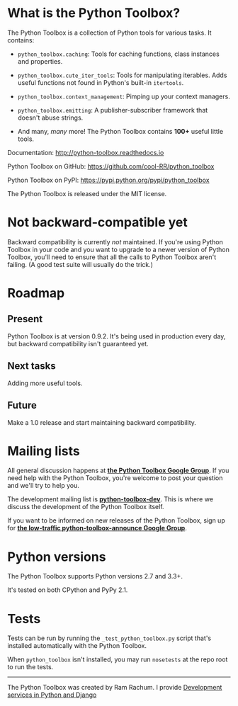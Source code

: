 # What is the Python Toolbox? #

The Python Toolbox is a collection of Python tools for various tasks. It
contains:

 - `python_toolbox.caching`: Tools for caching functions, class instances and
   properties.
 
 - `python_toolbox.cute_iter_tools`: Tools for manipulating iterables. Adds
   useful functions not found in Python's built-in `itertools`.
 
 - `python_toolbox.context_management`: Pimping up your context managers.
 
 - `python_toolbox.emitting`: A publisher-subscriber framework that doesn't
   abuse strings.
   
 - And many, *many* more! The Python Toolbox contains **100+** useful little
   tools.

Documentation: http://python-toolbox.readthedocs.io

Python Toolbox on GitHub: https://github.com/cool-RR/python_toolbox

Python Toolbox on PyPI: https://pypi.python.org/pypi/python_toolbox

The Python Toolbox is released under the MIT license.

# Not backward-compatible yet #

Backward compatibility is currently *not* maintained. If you're using Python Toolbox in your code and you want to upgrade to a newer version of Python Toolbox, you'll need to ensure that all the calls to Python Toolbox aren't failing. (A good test suite will usually do the trick.)


# Roadmap #

## Present ##

Python Toolbox is at version 0.9.2. It's being used in production every day, but backward compatibility isn't guaranteed yet.

## Next tasks ##

Adding more useful tools.

## Future ##

Make a 1.0 release and start maintaining backward compatibility.


# Mailing lists #

All general discussion happens at **[the Python Toolbox Google Group](https://groups.google.com/forum/#!forum/python-toolbox)**. If you need help with the Python Toolbox, you're welcome to post your question and we'll try to help you.

The development mailing list is **[python-toolbox-dev](https://groups.google.com/forum/#!forum/python-toolbox-dev)**. This is where we discuss the development of the Python Toolbox itself.

If you want to be informed on new releases of the Python Toolbox, sign up for
**[the low-traffic python-toolbox-announce Google Group](https://groups.google.com/forum/#!forum/python-toolbox-announce)**.

# Python versions #
 
The Python Toolbox supports Python versions 2.7 and 3.3+.

It's tested on both CPython and PyPy 2.1.


# Tests #

Tests can be run by running the `_test_python_toolbox.py` script that's
installed automatically with the Python Toolbox.

When `python_toolbox` isn't installed, you may run `nosetests` at the repo root
to run the tests.


------------------------------------------------------------------

The Python Toolbox was created by Ram Rachum. I provide 
[Development services in Python and Django](https://chipmunkdev.com)


